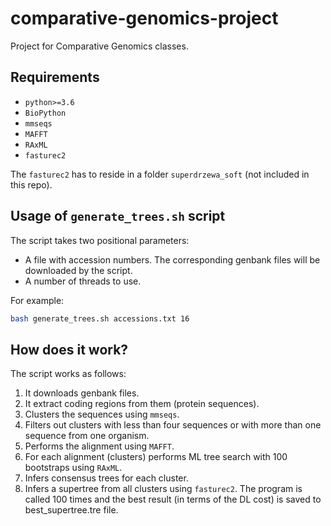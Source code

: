 # comparative-genomics-project
Project for Comparative Genomics classes.

## Requirements
- `python>=3.6`
- `BioPython`
- `mmseqs`
- `MAFFT`
- `RAxML`
- `fasturec2`

The `fasturec2` has to reside in a folder `superdrzewa_soft` (not included in this repo).

## Usage of `generate_trees.sh` script

The script takes two positional parameters:
- A file with accession numbers. The corresponding genbank files will be downloaded by the script.
- A number of threads to use.

For example:

```bash
bash generate_trees.sh accessions.txt 16
```

## How does it work?

The script works as follows:
1. It downloads genbank files.
2. It extract coding regions from them (protein sequences).
3. Clusters the sequences using `mmseqs`.
4. Filters out clusters with less than four sequences or with more than one sequence from one organism.
5. Performs the alignment using `MAFFT`.
6. For each alignment (clusters) performs ML tree search with 100 bootstraps using `RAxML`.
7. Infers consensus trees for each cluster.
8. Infers a supertree from all clusters using `fasturec2`. 
   The program is called 100 times and the best result (in terms of the DL cost) is saved to best_supertree.tre file.
